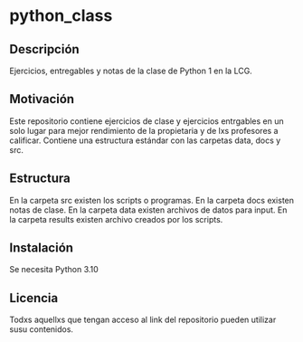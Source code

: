 # python_class
## Descripción
Ejercicios, entregables y notas de la clase de Python 1 en la LCG.
## Motivación
Este repositorio contiene ejercicios de clase y ejercicios entrgables en un solo lugar para mejor rendimiento de la propietaria y de lxs profesores a calificar. 
Contiene una estructura estándar con las carpetas data, docs y src. 
## Estructura
En la carpeta src existen los scripts o programas.
En la carpeta docs existen notas de clase. 
En la carpeta data existen archivos de datos para input.
En la carpeta results existen archivo creados por los scripts.
## Instalación
Se necesita Python 3.10
## Licencia
Todxs aquellxs que tengan acceso al link del repositorio pueden utilizar susu contenidos.